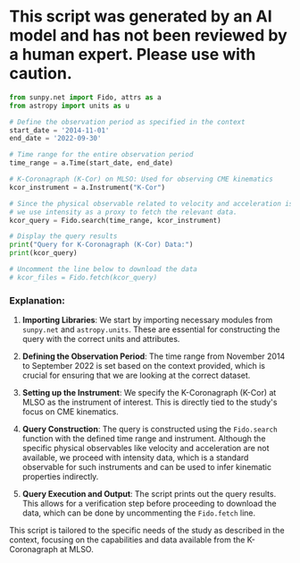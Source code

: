 # This script was generated by an AI model and has not been reviewed by a human expert. Please use with caution.

```python
from sunpy.net import Fido, attrs as a
from astropy import units as u

# Define the observation period as specified in the context
start_date = '2014-11-01'
end_date = '2022-09-30'

# Time range for the entire observation period
time_range = a.Time(start_date, end_date)

# K-Coronagraph (K-Cor) on MLSO: Used for observing CME kinematics
kcor_instrument = a.Instrument("K-Cor")

# Since the physical observable related to velocity and acceleration is not directly available,
# we use intensity as a proxy to fetch the relevant data.
kcor_query = Fido.search(time_range, kcor_instrument)

# Display the query results
print("Query for K-Coronagraph (K-Cor) Data:")
print(kcor_query)

# Uncomment the line below to download the data
# kcor_files = Fido.fetch(kcor_query)
```

### Explanation:
1. **Importing Libraries**: We start by importing necessary modules from `sunpy.net` and `astropy.units`. These are essential for constructing the query with the correct units and attributes.

2. **Defining the Observation Period**: The time range from November 2014 to September 2022 is set based on the context provided, which is crucial for ensuring that we are looking at the correct dataset.

3. **Setting up the Instrument**: We specify the K-Coronagraph (K-Cor) at MLSO as the instrument of interest. This is directly tied to the study's focus on CME kinematics.

4. **Query Construction**: The query is constructed using the `Fido.search` function with the defined time range and instrument. Although the specific physical observables like velocity and acceleration are not available, we proceed with intensity data, which is a standard observable for such instruments and can be used to infer kinematic properties indirectly.

5. **Query Execution and Output**: The script prints out the query results. This allows for a verification step before proceeding to download the data, which can be done by uncommenting the `Fido.fetch` line.

This script is tailored to the specific needs of the study as described in the context, focusing on the capabilities and data available from the K-Coronagraph at MLSO.
